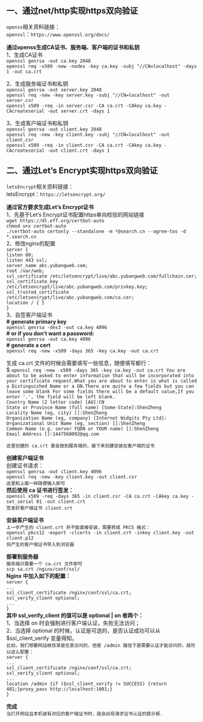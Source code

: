 ## 一、通过net/http实现https双向验证

`openss`相关资料链接：   
 `openssl`：`https://www.openssl.org/docs/`

**通过openss生成CA证书、服务端、客户端的证书和私钥**   
1、生成CA证书  
   `openssl genrsa -out ca.key 2048`  
   `openssl req -x509 -new -nodes -key ca.key -subj "//CN=localhost" -days 1 -out ca.crt`

2、生成服务端证书和私钥  
   `openssl genrsa -out server.key 2048`  
   `openssl req -new -key server.key -subj "//CN=localhost" -out server.csr`  
   `openssl x509 -req -in server.csr -CA ca.crt -CAkey ca.key -CAcreateserial -out server.crt -days 1`

3、生成客户端证书和私钥  
   `openssl genrsa -out client.key 2048`  
   `openssl req -new -key client.key -subj "//CN=localhost" -out client.csr`  
   `openssl x509 -req -in client.csr -CA ca.crt -CAkey ca.key -CAcreateserial -out client.crt -days 1`
   
   
## 二、通过Let’s Encrypt实现https双向验证 

`letsEncrypt`相关资料链接：   
 letsEncrypt：`https://letsencrypt.org/`
 
**通过官方要求生成Let’s Encrypt证书**  
1、先基于Let’s Encrypt证书配置https单向校验的网站链接  
   `wget https://dl.eff.org/certbot-auto`  
   `chmod u+x certbot-auto`   
   `./certbot-auto certonly --standalone -m *@search.cn --agree-tos -d *.search.cn`  
2、修改nginx的配置  
`server {`   
  `listen 80;`   
  `listen 443 ssl;`  
  `server_name abc.yubangweb.com;`    
  `root /var/web;`  
  `ssl_certificate /etc/letsencrypt/live/abc.yubangweb.com/fullchain.cer;`   
  `ssl_certificate_key /etc/letsencrypt/live/abc.yubangweb.com/privkey.key; `   
  `ssl_trusted_certificate /etc/letsencrypt/live/abc.yubangweb.com/ca.cer; `  
  `location / { }`  
`}`  
3、自签客户端证书  
**# generate primary key**  
`openssl genrsa -des3 -out ca.key 4096`  
**# or if you don't want a password:**      
`openssl genrsa -out ca.key 4096`   
**# generate a cert**  
`openssl req -new -x509 -days 365 -key ca.key -out ca.crt`  

生成 ca.crt 文件的时候会需要填写一些信息，随便填写都行：  
$ `openssl req -new -x509 -days 365 -key ca.key -out ca.crt You are about to be asked to enter information that will be incorporated into your certificate request.What you are about to enter is what is called a Distinguished Name or a DN.There are quite a few fields but you can leave some blank For some fields there will be a default value,If you enter '.', the field will be left blank.`    
`Country Name (2 letter code) [AU]:CN`  
`State or Province Name (full name) [Some-State]:ShenZheng`  
`Locality Name (eg, city) []:ShenZheng`  
`Organization Name (eg, company) [Internet Widgits Pty Ltd]:`  
`Organizational Unit Name (eg, section) []:ShenZheng`  
`Common Name (e.g. server FQDN or YOUR name) []:ShenZheng`  
`Email Address []:1447560092@qq.com`  

`这里创建的 ca.crt 是会放到服务端的，接下来创建安装在客户端的证书`  

**创建客户端证书**  
创建证书请求：  
`openssl genrsa -out client.key 4096`  
`openssl req -new -key client.key -out client.csr`  
`这里和上面一样随便输入即可`  
**然后使用 ca 证书进行签发：**  
`openssl x509 -req -days 365 -in client.csr -CA ca.crt -CAkey ca.key -set_serial 01 -out client.crt`  
`签发好客户端证书 client.crt`

**安装客户端证书**  
`上一步产生的 client.crt 并不能直接安装，需要转成 PKCS 格式：`  
`openssl pkcs12 -export -clcerts -in client.crt -inkey client.key -out client.p12`  
`将产生的客户端证书导入到浏览器`    

**部署到服务器**  
`服务端只需要一个 ca.crt 文件即可`  
`scp sa.crt /nginx/conf/ssl/`  
**Nginx 中加入如下的配置：**  
`server {`  
    `...`  
    `ssl_client_certificate /nginx/conf/ssl/ca.crt;`  
    `ssl_verify_client optional;`  
    `...`  
`}`   
**其中 ssl_verify_client 的值可以是 optional | on 者两个：**  
1、当选择 on 时会强制进行客户端认证，失败无法访问；  
2、当选择 optional 的时候，认证是可选的，是否认证成功可以从 $ssl_client_verify 变量得知。  
`比如，我们想要网站根目录是任意访问的，但是 /admin 路径下是需要认证才能访问的，就可以这么配置：`  
`server {`  
    `...`  
    `ssl_client_certificate /nginx/conf/ssl/ca.crt;`  
    `ssl_verify_client optional;`  
    `...`  
    `location /admin {if ($ssl_client_verify != SUCCESS) {return 401;}proxy_pass http://localhost:1001;}`    
`}`  

**完成**  
`当打开网站且本机装有对应的客户端证书时，就会出现请求证书认证的提示框.`
